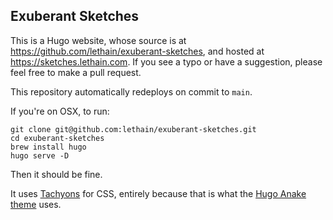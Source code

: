 
## Exuberant Sketches

This is a Hugo website, whose source is at https://github.com/lethain/exuberant-sketches,
and hosted at https://sketches.lethain.com. If you see a typo or have a suggestion,
please feel free to make a pull request.

This repository automatically redeploys on commit to `main`.

If you're on OSX, to run:

    git clone git@github.com:lethain/exuberant-sketches.git
    cd exuberant-sketches
    brew install hugo
    hugo serve -D

Then it should be fine.

It uses [Tachyons](https://tachyons.io) for CSS, entirely
because that is what the [Hugo Anake theme](https://themes.gohugo.io/gohugo-theme-ananke/) uses.